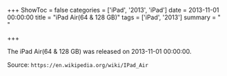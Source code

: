 +++
ShowToc = false
categories = ['iPad', '2013', 'iPad']
date = 2013-11-01 00:00:00
title = "iPad Air(64 & 128 GB)"
tags = ['iPad', '2013']
summary = " "

+++

The iPad Air(64 & 128 GB) was released on 2013-11-01 00:00:00.

Source: `https://en.wikipedia.org/wiki/IPad_Air`


